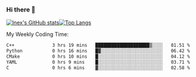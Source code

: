 ### Hi there 👋
[![lnex's GitHub stats](https://github-readme-stats.vercel.app/api?username=lnexenl&count_private=true&show_icons=true)](https://github.com/anuraghazra/github-readme-stats)[![Top Langs](https://github-readme-stats.vercel.app/api/top-langs/?username=lnexenl&layout=compact&langs_count=8&exclude_repo=32-bit-MIPS-CPU)](https://github.com/anuraghazra/github-readme-stats)

My Weekly Coding Time:
<!--START_SECTION:waka-->

```txt
C++              3 hrs 19 mins   ████████████████████▒░░░░   81.51 %
Python           0 hrs 16 mins   █▓░░░░░░░░░░░░░░░░░░░░░░░   06.42 %
CMake            0 hrs 10 mins   █░░░░░░░░░░░░░░░░░░░░░░░░   04.12 %
YAML             0 hrs 9 mins    █░░░░░░░░░░░░░░░░░░░░░░░░   03.71 %
C                0 hrs 6 mins    ▓░░░░░░░░░░░░░░░░░░░░░░░░   02.58 %
```

<!--END_SECTION:waka-->
